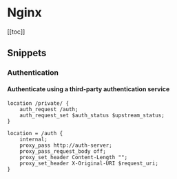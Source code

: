 # Nginx

[[toc]]

## Snippets

### Authentication

#### Authenticate using a third-party authentication service

```
location /private/ {
    auth_request /auth;
    auth_request_set $auth_status $upstream_status;
}

location = /auth {
    internal;
    proxy_pass http://auth-server;
    proxy_pass_request_body off;
    proxy_set_header Content-Length "";
    proxy_set_header X-Original-URI $request_uri;
}
```
